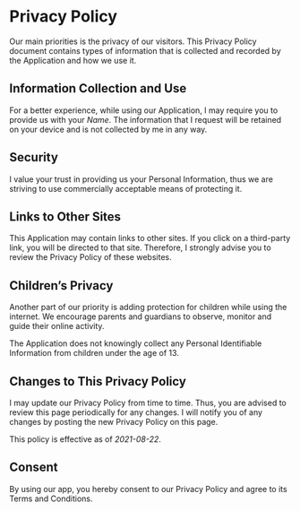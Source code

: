 # Privacy Policy

Our main priorities is the privacy of our visitors. This Privacy Policy document contains types of information that is collected and recorded by the Application and how we use it.

## Information Collection and Use

For a better experience, while using our Application, I may require you to provide us with your _Name_. The information that I request will be retained on your device and is not collected by me in any way.

## Security

I value your trust in providing us your Personal Information, thus we are striving to use commercially acceptable means of protecting it.

## Links to Other Sites

This Application may contain links to other sites. If you click on a third-party link, you will be directed to that site. Therefore, I strongly advise you to review the Privacy Policy of these websites.

## Children’s Privacy

Another part of our priority is adding protection for children while using the internet. We encourage parents and guardians to observe, monitor and guide their online activity.

The Application does not knowingly collect any Personal Identifiable Information from children under the age of 13.

## Changes to This Privacy Policy

I may update our Privacy Policy from time to time. Thus, you are advised to review this page periodically for any changes. I will notify you of any changes by posting the new Privacy Policy on this page.

This policy is effective as of _2021-08-22_.

## Consent

By using our app, you hereby consent to our Privacy Policy and agree to its Terms and Conditions.
